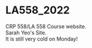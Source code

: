 # LA558_2022 
CRP 558/LA 558 Course website.   
Sarah Yeo's Site.   
It is still very cold on Monday!  
